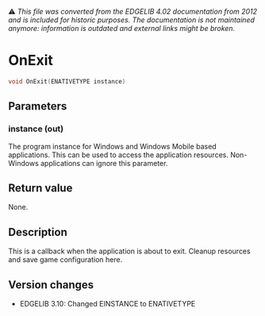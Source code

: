 :warning: _This file was converted from the EDGELIB 4.02 documentation from 2012 and is included for historic purposes. The documentation is not maintained anymore: information is outdated and external links might be broken._

# OnExit


```c++
void OnExit(ENATIVETYPE instance)
```

## Parameters
### instance (out)
The program instance for Windows and Windows Mobile based applications. This can be used to access the application resources. Non-Windows applications can ignore this parameter.

## Return value
None.

## Description
This is a callback when the application is about to exit. Cleanup resources and save game configuration here.

## Version changes
- EDGELIB 3.10: Changed EINSTANCE to ENATIVETYPE

